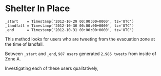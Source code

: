 Shelter In Place
================

	_start    = Timestamp('2012-10-29 00:00:00+0000', tz='UTC')
	_landfall = Timestamp('2012-10-30 00:00:00+0000', tz='UTC')
	_end      = Timestamp('2012-10-31 00:00:00+0000', tz='UTC')
	 
This method looks for users who are tweeting from the evacuation zone at the time of landfall.

Between `_start` and `_end`, `987 users` generated `2,985 tweets` from inside of Zone A.

Investigating each of these users qualitatively, 